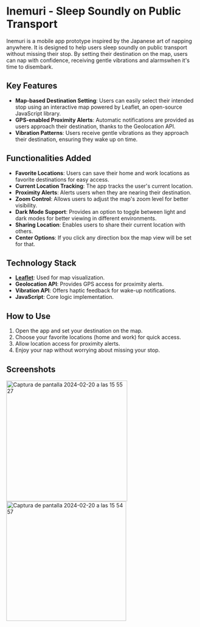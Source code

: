 # Inemuri - Sleep Soundly on Public Transport

Inemuri is a mobile app prototype inspired by the Japanese art of napping anywhere. It is designed to help users sleep soundly on public transport without missing their stop. By setting their destination on the map, users can nap with confidence, receiving gentle vibrations and alarmswhen it's time to disembark.

## Key Features

- **Map-based Destination Setting**: Users can easily select their intended stop using an interactive map powered by Leaflet, an open-source JavaScript library.
- **GPS-enabled Proximity Alerts**: Automatic notifications are provided as users approach their destination, thanks to the Geolocation API.
- **Vibration Patterns**: Users receive gentle vibrations as they approach their destination, ensuring they wake up on time.

## Functionalities Added

- **Favorite Locations**: Users can save their home and work locations as favorite destinations for easy access.
- **Current Location Tracking**: The app tracks the user's current location.
- **Proximity Alerts**: Alerts users when they are nearing their destination.
- **Zoom Control**: Allows users to adjust the map's zoom level for better visibility.
- **Dark Mode Support**: Provides an option to toggle between light and dark modes for better viewing in different environments.
- **Sharing Location**: Enables users to share their current location with others.
- **Center Options**: If you click any direction box the map view will be set for that.

## Technology Stack

- **[Leaflet]([url](https://leafletjs.com))**: Used for map visualization.
- **Geolocation API**: Provides GPS access for proximity alerts.
- **Vibration API**: Offers haptic feedback for wake-up notifications.
- **JavaScript**: Core logic implementation.

## How to Use

1. Open the app and set your destination on the map.
2. Choose your favorite locations (home and work) for quick access.
3. Allow location access for proximity alerts.
4. Enjoy your nap without worrying about missing your stop.

## Screenshots

<img width="318" alt="Captura de pantalla 2024-02-20 a las 15 55 27" src="https://github.com/carmenabans/Inemuri/assets/112978307/8c28862d-dbfc-4da7-b639-026b0a34fb80">
<img width="315" alt="Captura de pantalla 2024-02-20 a las 15 54 57" src="https://github.com/carmenabans/Inemuri/assets/112978307/f3bf4813-75a9-439b-b3db-d97b6f64e04a">

